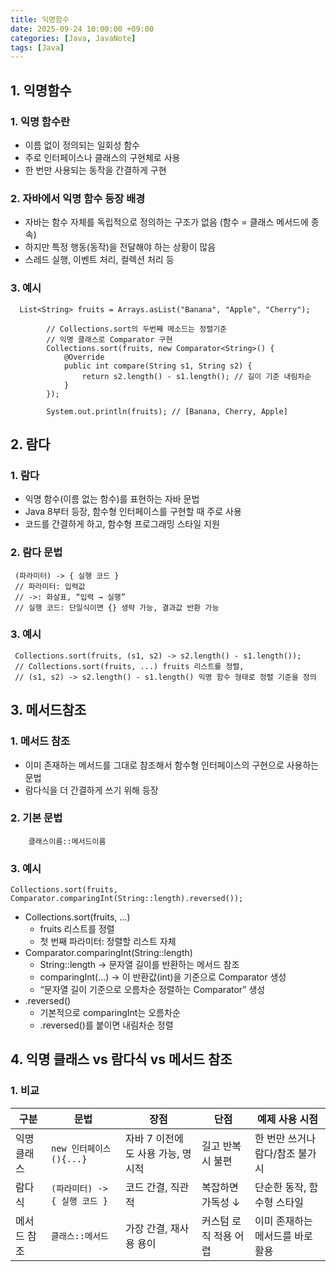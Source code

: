 ```yaml
---
title: 익명함수
date: 2025-09-24 10:00:00 +09:00
categories: [Java, JavaNote]
tags: [Java]
---
```


## 1. 익명함수
### 1. 익명 함수란
 - 이름 없이 정의되는 일회성 함수
 - 주로 인터페이스나 클래스의 구현체로 사용
 - 한 번만 사용되는 동작을 간결하게 구현

### 2. 자바에서 익명 함수 등장 배경 
 - 자바는 함수 자체를 독립적으로 정의하는 구조가 없음 (함수 = 클래스 메서드에 종속)
 - 하지만 특정 행동(동작)을 전달해야 하는 상황이 많음
 - 스레드 실행, 이벤트 처리, 컬렉션 처리 등

### 3. 예시
```
  List<String> fruits = Arrays.asList("Banana", "Apple", "Cherry");

        // Collections.sort의 두번째 메소드는 정렬기준
        // 익명 클래스로 Comparator 구현
        Collections.sort(fruits, new Comparator<String>() {
            @Override
            public int compare(String s1, String s2) {
                return s2.length() - s1.length(); // 길이 기준 내림차순
            }
        });

        System.out.println(fruits); // [Banana, Cherry, Apple]
```

## 2. 람다
### 1. 람다
 - 익명 함수(이름 없는 함수)를 표현하는 자바 문법
 - Java 8부터 등장, 함수형 인터페이스를 구현할 때 주로 사용
 - 코드를 간결하게 하고, 함수형 프로그래밍 스타일 지원

### 2. 람다 문법
```
 (파라미터) -> { 실행 코드 }
 // 파라미터: 입력값
 // ->: 화살표, “입력 → 실행”
 // 실행 코드: 단일식이면 {} 생략 가능, 결과값 반환 가능
```

### 3. 예시
```
 Collections.sort(fruits, (s1, s2) -> s2.length() - s1.length());
 // Collections.sort(fruits, ...) fruits 리스트를 정렬, 
 // (s1, s2) -> s2.length() - s1.length() 익명 함수 형태로 정렬 기준을 정의 
```

## 3. 메서드참조
### 1. 메서드 참조
 - 이미 존재하는 메서드를 그대로 참조해서 함수형 인터페이스의 구현으로 사용하는 문법
 - 람다식을 더 간결하게 쓰기 위해 등장

### 2. 기본 문법
```
    클래스이름::메서드이름
```

### 3. 예시
```
Collections.sort(fruits, Comparator.comparingInt(String::length).reversed());
```
 - Collections.sort(fruits, ...)
   - fruits 리스트를 정렬
   - 첫 번째 파라미터: 정렬할 리스트 자체
 - Comparator.comparingInt(String::length)
   - String::length → 문자열 길이를 반환하는 메서드 참조
   - comparingInt(...) → 이 반환값(int)을 기준으로 Comparator 생성
   - “문자열 길이 기준으로 오름차순 정렬하는 Comparator” 생성
 - .reversed()
   - 기본적으로 comparingInt는 오름차순
   - .reversed()를 붙이면 내림차순 정렬

## 4. 익명 클래스 vs 람다식 vs 메서드 참조
### 1. 비교

| 구분     | 문법                    | 장점                   | 단점           | 예제 사용 시점            |
| ------ | --------------------- | -------------------- | ------------ | ------------------- |
| 익명 클래스 | `new 인터페이스(){...}`    | 자바 7 이전에도 사용 가능, 명시적 | 길고 반복 시 불편   | 한 번만 쓰거나 람다/참조 불가 시 |
| 람다식    | `(파라미터) -> { 실행 코드 }` | 코드 간결, 직관적           | 복잡하면 가독성 ↓   | 단순한 동작, 함수형 스타일     |
| 메서드 참조 | `클래스::메서드`            | 가장 간결, 재사용 용이        | 커스텀 로직 적용 어렵 | 이미 존재하는 메서드를 바로 활용  |
